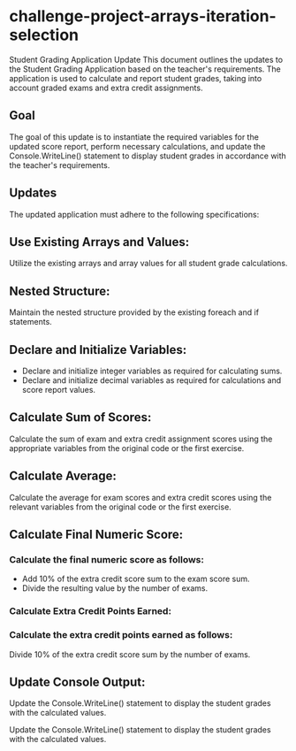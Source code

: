 # challenge-project-arrays-iteration-selection
Student Grading Application Update
This document outlines the updates to the Student Grading Application based on the teacher's requirements. The application is used to calculate and report student grades, taking into account graded exams and extra credit assignments.

## Goal
The goal of this update is to instantiate the required variables for the updated score report, perform necessary calculations, and update the Console.WriteLine() statement to display student grades in accordance with the teacher's requirements.

## Updates
The updated application must adhere to the following specifications:

## Use Existing Arrays and Values:

 Utilize the existing arrays and array values for all student grade calculations.

## Nested Structure:

Maintain the nested structure provided by the existing foreach and if statements.

## Declare and Initialize Variables:

* Declare and initialize integer variables as required for calculating sums.
* Declare and initialize decimal variables as required for calculations and score report values.

## Calculate Sum of Scores:

Calculate the sum of exam and extra credit assignment scores using the appropriate variables from the original code or the first exercise.

## Calculate Average:

Calculate the average for exam scores and extra credit scores using the relevant variables from the original code or the first exercise.

## Calculate Final Numeric Score:

### Calculate the final numeric score as follows:
* Add 10% of the extra credit score sum to the exam score sum.
* Divide the resulting value by the number of exams.

### Calculate Extra Credit Points Earned:

### Calculate the extra credit points earned as follows:

Divide 10% of the extra credit score sum by the number of exams.

## Update Console Output:

Update the Console.WriteLine() statement to display the student grades with the calculated values.

Update the Console.WriteLine() statement to display the student grades with the calculated values.
